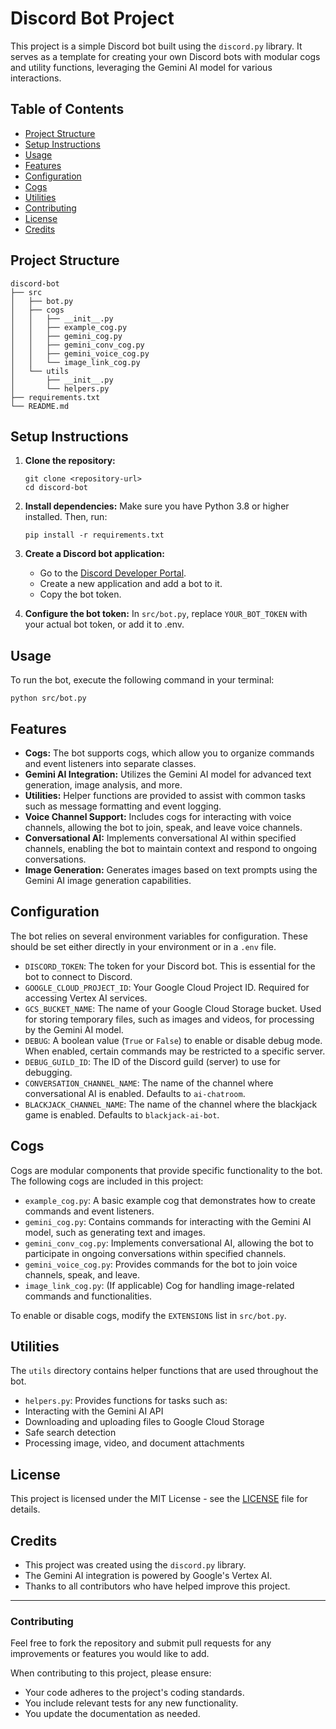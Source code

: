  # Discord Bot Project
 
 This project is a simple Discord bot built using the `discord.py` library. It serves as a template for creating your own Discord bots with modular cogs and utility functions, leveraging the Gemini AI model for various interactions.
 
 ## Table of Contents
 
 - [Project Structure](#project-structure)
 - [Setup Instructions](#setup-instructions)
 - [Usage](#usage)
 - [Features](#features)
 - [Configuration](#configuration)
 - [Cogs](#cogs)
 - [Utilities](#utilities)
 - [Contributing](#contributing)
 - [License](#license)
 - [Credits](#credits)
 
 ## Project Structure
 
 ```
 discord-bot
 ├── src
 │   ├── bot.py
 │   ├── cogs
 │   │   ├── __init__.py
 │   │   ├── example_cog.py
 │   │   ├── gemini_cog.py
 │   │   ├── gemini_conv_cog.py
 │   │   ├── gemini_voice_cog.py
 │   │   └── image_link_cog.py
 │   └── utils
 │       ├── __init__.py
 │       └── helpers.py
 ├── requirements.txt
 └── README.md
 ```
 
 ## Setup Instructions
 
 1. **Clone the repository:**
    ```
    git clone <repository-url>
    cd discord-bot
    ```
 
 2. **Install dependencies:**
    Make sure you have Python 3.8 or higher installed. Then, run:
    ```
    pip install -r requirements.txt
    ```
 
 3. **Create a Discord bot application:**
    - Go to the [Discord Developer Portal](https://discord.com/developers/applications).
    - Create a new application and add a bot to it.
    - Copy the bot token.
 
 4. **Configure the bot token:**
    In `src/bot.py`, replace `YOUR_BOT_TOKEN` with your actual bot token, or add it to .env.
 
 ## Usage
 
 To run the bot, execute the following command in your terminal:
 ```
 python src/bot.py
 ```
 
 ## Features
 
 - **Cogs:** The bot supports cogs, which allow you to organize commands and event listeners into separate classes.
  - **Gemini AI Integration:** Utilizes the Gemini AI model for advanced text generation, image analysis, and more.
 - **Utilities:** Helper functions are provided to assist with common tasks such as message formatting and event logging.
 - **Voice Channel Support:** Includes cogs for interacting with voice channels, allowing the bot to join, speak, and leave voice channels.
 - **Conversational AI:** Implements conversational AI within specified channels, enabling the bot to maintain context and respond to ongoing conversations.
 - **Image Generation:** Generates images based on text prompts using the Gemini AI image generation capabilities.
 
 ## Configuration
 
 The bot relies on several environment variables for configuration. These should be set either directly in your environment or in a `.env` file.
 
 - `DISCORD_TOKEN`: The token for your Discord bot. This is essential for the bot to connect to Discord.
 - `GOOGLE_CLOUD_PROJECT_ID`: Your Google Cloud Project ID. Required for accessing Vertex AI services.
 - `GCS_BUCKET_NAME`: The name of your Google Cloud Storage bucket. Used for storing temporary files, such as images and videos, for processing by the Gemini AI model.
 - `DEBUG`: A boolean value (`True` or `False`) to enable or disable debug mode. When enabled, certain commands may be restricted to a specific server.
 - `DEBUG_GUILD_ID`: The ID of the Discord guild (server) to use for debugging.
 - `CONVERSATION_CHANNEL_NAME`: The name of the channel where conversational AI is enabled. Defaults to `ai-chatroom`.
 - `BLACKJACK_CHANNEL_NAME`: The name of the channel where the blackjack game is enabled.  Defaults to `blackjack-ai-bot`.
 
 ## Cogs
 
 Cogs are modular components that provide specific functionality to the bot. The following cogs are included in this project:
 
 - `example_cog.py`: A basic example cog that demonstrates how to create commands and event listeners.
 - `gemini_cog.py`: Contains commands for interacting with the Gemini AI model, such as generating text and images.
 - `gemini_conv_cog.py`: Implements conversational AI, allowing the bot to participate in ongoing conversations within specified channels.
 - `gemini_voice_cog.py`: Provides commands for the bot to join voice channels, speak, and leave.
 - `image_link_cog.py`: (If applicable) Cog for handling image-related commands and functionalities.
 
 To enable or disable cogs, modify the `EXTENSIONS` list in `src/bot.py`.
 
 ## Utilities
 
 The `utils` directory contains helper functions that are used throughout the bot.
 
 - `helpers.py`: Provides functions for tasks such as:
  - Interacting with the Gemini AI API
  - Downloading and uploading files to Google Cloud Storage
  - Safe search detection
  - Processing image, video, and document attachments
 
 ## License
 
 This project is licensed under the MIT License - see the [LICENSE](LICENSE) file for details.
 
 ## Credits
 
 - This project was created using the `discord.py` library.
 - The Gemini AI integration is powered by Google's Vertex AI.
 - Thanks to all contributors who have helped improve this project.
 
 ---
 
 ### Contributing

 Feel free to fork the repository and submit pull requests for any improvements or features you would like to add.

 When contributing to this project, please ensure:
 
 *   Your code adheres to the project's coding standards.
 *   You include relevant tests for any new functionality.
 *   You update the documentation as needed.
 
